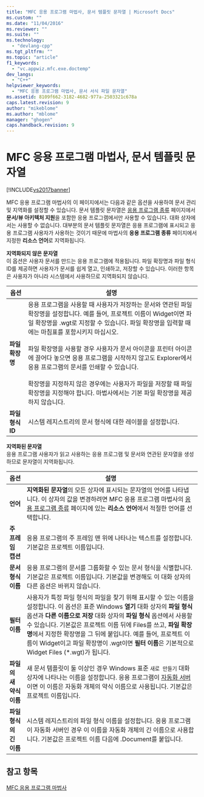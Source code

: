 ```yaml
---
title: "MFC 응용 프로그램 마법사, 문서 템플릿 문자열 | Microsoft Docs"
ms.custom: ""
ms.date: "11/04/2016"
ms.reviewer: ""
ms.suite: ""
ms.technology: 
  - "devlang-cpp"
ms.tgt_pltfrm: ""
ms.topic: "article"
f1_keywords: 
  - "vc.appwiz.mfc.exe.doctemp"
dev_langs: 
  - "C++"
helpviewer_keywords: 
  - "MFC 응용 프로그램 마법사, 문서 서식 파일 문자열"
ms.assetid: 8109f662-3182-4682-977a-2503321c678a
caps.latest.revision: 9
author: "mikeblome"
ms.author: "mblome"
manager: "ghogen"
caps.handback.revision: 9
---
```

# MFC 응용 프로그램 마법사, 문서 템플릿 문자열
[!INCLUDE[vs2017banner](../../assembler/inline/includes/vs2017banner.md)]

MFC 응용 프로그램 마법사의 이 페이지에서는 다음과 같은 옵션을 사용하여 문서 관리 및 지역화를 설정할 수 있습니다.  문서 템플릿 문자열은 [응용 프로그램 종류](../../mfc/reference/application-type-mfc-application-wizard.md) 페이지에서 **문서\/뷰 아키텍처 지원**을 포함한 응용 프로그램에서만 사용할 수 있습니다.  대화 상자에서는 사용할 수 없습니다.  대부분의 문서 템플릿 문자열은 응용 프로그램에 표시되고 응용 프로그램 사용자가 사용하는 것이기 때문에 마법사의 **응용 프로그램 종류** 페이지에서 지정한 **리소스 언어**로 지역화됩니다.  
  
 **지역화되지 않은 문자열**  
 이 옵션은 사용자 문서를 만드는 응용 프로그램에 적용됩니다.  파일 확장명과 파일 형식 ID를 제공하면 사용자가 문서를 쉽게 열고, 인쇄하고, 저장할 수 있습니다.  이러한 항목은 사용자가 아니라 시스템에서 사용하므로 지역화되지 않습니다.  
  
|옵션|설명|  
|--------|--------|  
|**파일 확장명**|응용 프로그램을 사용할 때 사용자가 저장하는 문서와 연관된 파일 확장명을 설정합니다.  예를 들어, 프로젝트 이름이 Widget이면 파일 확장명을 .wgt로 지정할 수 있습니다. 파일 확장명을 입력할 때에는 마침표를 포함시키지 마십시오.<br /><br /> 파일 확장명을 사용할 경우 사용자가 문서 아이콘을 프린터 아이콘에 끌어다 놓으면 응용 프로그램을 시작하지 않고도 Explorer에서 응용 프로그램의 문서를 인쇄할 수 있습니다.<br /><br /> 확장명을 지정하지 않은 경우에는 사용자가 파일을 저장할 때 파일 확장명을 지정해야 합니다.  마법사에서는 기본 파일 확장명을 제공하지 않습니다.|  
|**파일 형식 ID**|시스템 레지스트리의 문서 형식에 대한 레이블을 설정합니다.|  
  
 **지역화된 문자열**  
 응용 프로그램 사용자가 읽고 사용하는 응용 프로그램 및 문서와 연관된 문자열을 생성하므로 문자열이 지역화됩니다.  
  
|옵션|설명|  
|--------|--------|  
|**언어**|**지역화된 문자열**의 모든 상자에 표시되는 문자열의 언어를 나타냅니다.  이 상자의 값을 변경하려면 MFC 응용 프로그램 마법사의 [응용 프로그램 종류](../../mfc/reference/application-type-mfc-application-wizard.md) 페이지에 있는 **리소스 언어**에서 적절한 언어를 선택합니다.|  
|**주 프레임 캡션**|응용 프로그램의 주 프레임 맨 위에 나타나는 텍스트를 설정합니다.  기본값은 프로젝트 이름입니다.|  
|**문서 형식 이름**|응용 프로그램의 문서를 그룹화할 수 있는 문서 형식을 식별합니다.  기본값은 프로젝트 이름입니다.  기본값을 변경해도 이 대화 상자의 다른 옵션은 바뀌지 않습니다.|  
|**필터 이름**|사용자가 특정 파일 형식의 파일을 찾기 위해 표시할 수 있는 이름을 설정합니다.  이 옵션은 표준 Windows **열기** 대화 상자의 **파일 형식** 옵션과 **다른 이름으로 저장** 대화 상자의 **파일 형식** 옵션에서 사용할 수 있습니다.  기본값은 프로젝트 이름 뒤에 Files를 쓰고, **파일 확장명**에서 지정한 확장명을 그 뒤에 붙입니다.  예를 들어, 프로젝트 이름이 Widget이고 파일 확장명이 .wgt이면 **필터 이름**은 기본적으로 Widget Files \(\*.wgt\)가 됩니다.|  
|**파일의 새 약식 이름**|새 문서 템플릿이 둘 이상인 경우 Windows 표준 `새로 만들기` 대화 상자에 나타나는 이름을 설정합니다.  응용 프로그램이 [자동화 서버](../../mfc/automation-servers.md)이면 이 이름은 자동화 개체의 약식 이름으로 사용됩니다.  기본값은 프로젝트 이름입니다.|  
|**파일 형식의 긴 이름**|시스템 레지스트리의 파일 형식 이름을 설정합니다.  응용 프로그램이 자동화 서버인 경우 이 이름을 자동화 개체의 긴 이름으로 사용합니다.  기본값은 프로젝트 이름 다음에 .Document를 붙입니다.|  
  
## 참고 항목  
 [MFC 응용 프로그램 마법사](../../mfc/reference/mfc-application-wizard.md)